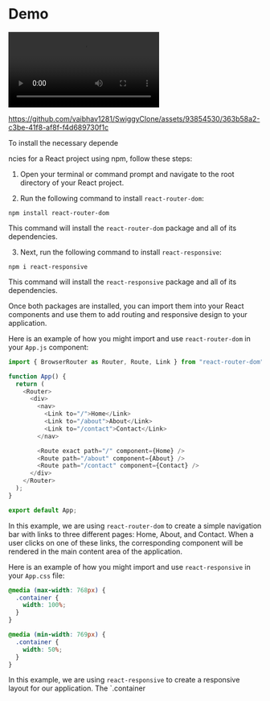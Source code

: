 # Demo

<video>
    <source src="./src/assets/Swiggy _ Vaibhav Saroj.mp4" type="video/mp4"/>
</video>



https://github.com/vaibhav1281/SwiggyClone/assets/93854530/363b58a2-c3be-41f8-af8f-f4d689730f1c



 To install the necessary depende


ncies for a React project using npm, follow these steps:

1. Open your terminal or command prompt and navigate to the root directory of your React project.

2. Run the following command to install `react-router-dom`:

```
npm install react-router-dom
```

This command will install the `react-router-dom` package and all of its dependencies.

3. Next, run the following command to install `react-responsive`:

```
npm i react-responsive
```

This command will install the `react-responsive` package and all of its dependencies.

Once both packages are installed, you can import them into your React components and use them to add routing and responsive design to your application.

Here is an example of how you might import and use `react-router-dom` in your `App.js` component:

```javascript
import { BrowserRouter as Router, Route, Link } from "react-router-dom";

function App() {
  return (
    <Router>
      <div>
        <nav>
          <Link to="/">Home</Link>
          <Link to="/about">About</Link>
          <Link to="/contact">Contact</Link>
        </nav>

        <Route exact path="/" component={Home} />
        <Route path="/about" component={About} />
        <Route path="/contact" component={Contact} />
      </div>
    </Router>
  );
}

export default App;
```

In this example, we are using `react-router-dom` to create a simple navigation bar with links to three different pages: Home, About, and Contact. When a user clicks on one of these links, the corresponding component will be rendered in the main content area of the application.

Here is an example of how you might import and use `react-responsive` in your `App.css` file:

```css
@media (max-width: 768px) {
  .container {
    width: 100%;
  }
}

@media (min-width: 769px) {
  .container {
    width: 50%;
  }
}
```

In this example, we are using `react-responsive` to create a responsive layout for our application. The `.container


